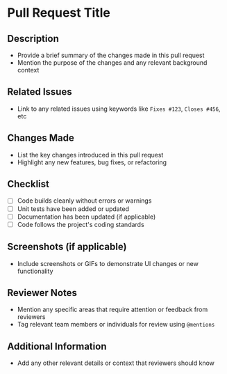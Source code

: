 # Pull Request Title

## Description
- Provide a brief summary of the changes made in this pull request
- Mention the purpose of the changes and any relevant background context

## Related Issues
- Link to any related issues using keywords like `Fixes #123`, `Closes #456`, etc

## Changes Made
- List the key changes introduced in this pull request
- Highlight any new features, bug fixes, or refactoring

## Checklist
- [ ] Code builds cleanly without errors or warnings
- [ ] Unit tests have been added or updated
- [ ] Documentation has been updated (if applicable)
- [ ] Code follows the project's coding standards

## Screenshots (if applicable)
- Include screenshots or GIFs to demonstrate UI changes or new functionality

## Reviewer Notes
- Mention any specific areas that require attention or feedback from reviewers
- Tag relevant team members or individuals for review using `@mentions`

## Additional Information
- Add any other relevant details or context that reviewers should know
